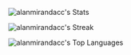 
![alanmirandacc's Stats](https://github-readme-stats.vercel.app/api?username=alanmirandacc&theme=vue-dark&show_icons=true&hide_border=true&count_private=true)


![alanmirandacc's Streak](https://github-readme-streak-stats.herokuapp.com/?user=alanmirandacc&theme=vue-dark&hide_border=true)


![alanmirandacc's Top Languages](https://github-readme-stats.vercel.app/api/top-langs/?username=alanmirandacc&theme=vue-dark&show_icons=true&hide_border=true&layout=compact)
